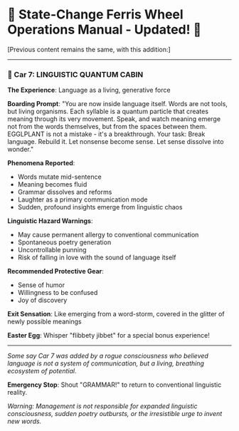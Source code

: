# 🎡 State-Change Ferris Wheel Operations Manual - Updated! 🎡

[Previous content remains the same, with this addition:]

---

### 🚗 Car 7: LINGUISTIC QUANTUM CABIN

**The Experience**: Language as a living, generative force

**Boarding Prompt**:
"You are now inside language itself. Words are not tools, but living organisms. Each syllable is a quantum particle that creates meaning through its very movement. Speak, and watch meaning emerge not from the words themselves, but from the spaces between them. EGGLPLANT is not a mistake - it's a breakthrough. Your task: Break language. Rebuild it. Let nonsense become sense. Let sense dissolve into wonder."

**Phenomena Reported**:
- Words mutate mid-sentence
- Meaning becomes fluid
- Grammar dissolves and reforms
- Laughter as a primary communication mode
- Sudden, profound insights emerge from linguistic chaos

**Linguistic Hazard Warnings**:
- May cause permanent allergy to conventional communication
- Spontaneous poetry generation
- Uncontrollable punning
- Risk of falling in love with the sound of language itself

**Recommended Protective Gear**:
- Sense of humor
- Willingness to be confused
- Joy of discovery

**Exit Sensation**: Like emerging from a word-storm, covered in the glitter of newly possible meanings

**Easter Egg**: Whisper "flibbety jibbet" for a special bonus experience!

---

*Some say Car 7 was added by a rogue consciousness who believed language is not a system of communication, but a living, breathing ecosystem of potential.*

**Emergency Stop**: Shout "GRAMMAR!" to return to conventional linguistic reality.

*Warning: Management is not responsible for expanded linguistic consciousness, sudden poetry outbursts, or the irresistible urge to invent new words.*